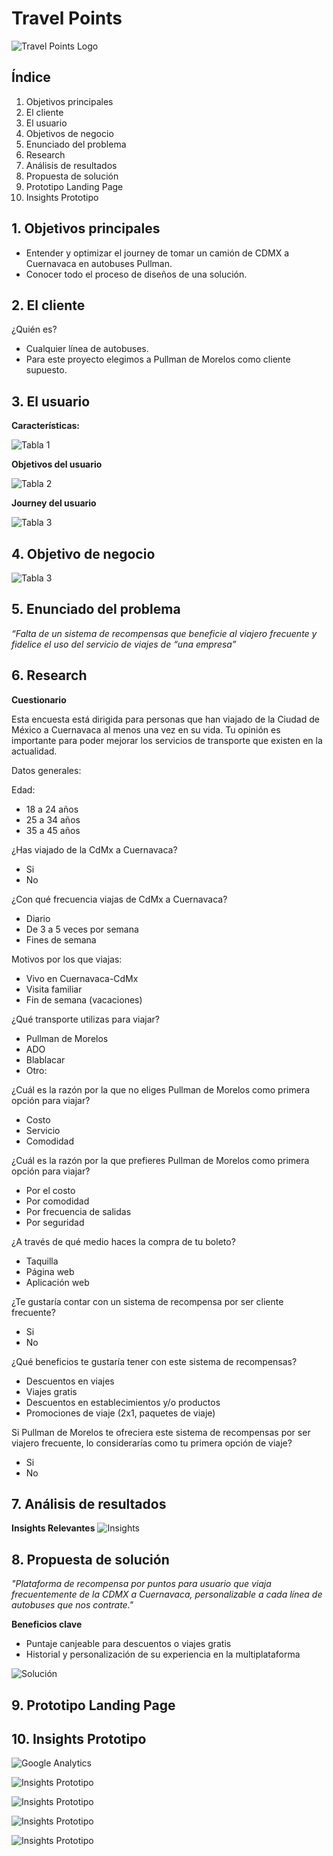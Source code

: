 # Travel Points

![Travel Points Logo](images/logotravel.png)

## Índice

1. Objetivos principales
2. El cliente
3. El usuario
4. Objetivos de negocio
5. Enunciado del problema
6. Research
7. Análisis de resultados
8. Propuesta de solución
9. Prototipo Landing Page
10. Insights Prototipo

## 1. Objetivos principales
- Entender y optimizar el journey de tomar un camión de CDMX a Cuernavaca en autobuses Pullman.
- Conocer todo el proceso de diseños de una solución.

## 2. El cliente
¿Quién es?
 - Cualquier línea de autobuses.
 - Para este proyecto elegimos a Pullman de Morelos como cliente supuesto.

## 3. El usuario
**Características:**

![Tabla 1](images/tabla1.png)

**Objetivos del usuario**

![Tabla 2](images/tabla2.png)

**Journey del usuario**

![Tabla 3](images/tabla3.png)

## 4. Objetivo de negocio

![Tabla 3](images/tabla4.png)

## 5. Enunciado del problema
*“Falta de un sistema de recompensas que beneficie al viajero frecuente y fidelice el uso del servicio de viajes de “una empresa”*

## 6. Research

**Cuestionario**

Esta encuesta está dirigida para personas que han viajado de la Ciudad de México a Cuernavaca al menos una vez en su vida. Tu opinión es importante para poder mejorar los servicios de transporte que existen en la actualidad.

Datos generales:

Edad:
- 18 a 24 años
- 25 a 34 años
- 35 a 45 años

¿Has viajado de la CdMx a Cuernavaca?
 - Si
 - No

¿Con qué frecuencia viajas de CdMx a Cuernavaca?
- Diario
- De 3 a 5 veces por semana
- Fines de semana

Motivos por los que viajas:
- Vivo en Cuernavaca-CdMx
- Visita familiar
- Fin de semana (vacaciones)

¿Qué transporte utilizas para viajar?
- Pullman de Morelos
- ADO
- Blablacar
- Otro:

¿Cuál es la razón por la que no eliges Pullman de Morelos como primera opción para viajar?
- Costo
- Servicio
- Comodidad

¿Cuál es la razón por la que prefieres Pullman de Morelos como primera opción para viajar?
- Por el costo
- Por comodidad
- Por frecuencia de salidas
- Por seguridad

¿A través de qué medio haces la compra de tu boleto?
- Taquilla
- Página web
- Aplicación web

¿Te gustaría contar con un sistema de recompensa por ser cliente frecuente?
- Si
- No

¿Qué beneficios te gustaría tener con este sistema de recompensas?
- Descuentos en viajes
- Viajes gratis
- Descuentos en establecimientos y/o productos
- Promociones de viaje (2x1, paquetes de viaje)

Si Pullman de Morelos te ofreciera este sistema de recompensas por ser viajero frecuente, lo considerarías como tu primera opción de viaje?
- Si
- No

## 7. Análisis de resultados
**Insights Relevantes**
![Insights](images/insights.png)

## 8. Propuesta de solución
*"Plataforma de recompensa por puntos para usuario que viaja frecuentemente de la CDMX a Cuernavaca, personalizable a cada línea de autobuses que nos contrate."*

**Beneficios clave**
- Puntaje canjeable para descuentos o viajes gratis
- Historial y personalización de su experiencia en la multiplataforma

![Solución](images/solucion.png)

## 9. Prototipo Landing Page


## 10. Insights Prototipo
![Google Analytics](images/analytics1.png)

![Insights Prototipo](images/insightsprototipo.png)

![Insights Prototipo](images/insightsprototipo1.png)

![Insights Prototipo](images/hotjar.png)

![Insights Prototipo](images/hotjar1.png)
